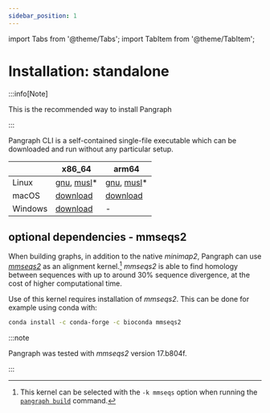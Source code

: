 ```yaml
---
sidebar_position: 1
---
```


import Tabs from '@theme/Tabs';
import TabItem from '@theme/TabItem';

# Installation: standalone

:::info[Note]

This is the recommended way to install Pangraph

:::

Pangraph CLI is a self-contained single-file executable which can be downloaded and run without any particular setup.



|         | x86_64                                                                                                                                                                                                            | arm64                                                                                                                                                                                                               |
| ------- | ----------------------------------------------------------------------------------------------------------------------------------------------------------------------------------------------------------------- | ------------------------------------------------------------------------------------------------------------------------------------------------------------------------------------------------------------------- |
| Linux   | [gnu](https://github.com/neherlab/pangraph/releases/latest/download/pangraph-x86_64-unknown-linux-gnu), [musl](https://github.com/neherlab/pangraph/releases/latest/download/pangraph-x86_64-unknown-linux-musl)* | [gnu](https://github.com/neherlab/pangraph/releases/latest/download/pangraph-aarch64-unknown-linux-gnu), [musl](https://github.com/neherlab/pangraph/releases/latest/download/pangraph-aarch64-unknown-linux-musl)* |
| macOS   | [download](https://github.com/neherlab/pangraph/releases/latest/download/pangraph-x86_64-apple-darwin)                                                                                                            | [download](https://github.com/neherlab/pangraph/releases/latest/download/pangraph-aarch64-apple-darwin)                                                                                                             |
| Windows | [download](https://github.com/neherlab/pangraph/releases/latest/download/pangraph-x86_64-pc-windows-gnu.exe)                                                                                                      | -                                                                                                                                                                                                                   |
## optional dependencies - mmseqs2

When building graphs, in addition to the native _minimap2_, Pangraph can use [_mmseqs2_](https://github.com/soedinglab/MMseqs2) as an alignment kernel.[^1] _mmseqs2_ is able to find homology between sequences with up to around 30% sequence divergence, at the cost of higher computational time.

[^1]: This kernel can be selected with the `-k mmseqs` option when running the [`pangraph build`](../reference.md#pangraph-build) command.

Use of this kernel requires installation of _mmseqs2_. This can be done for example using conda with:

```bash
conda install -c conda-forge -c bioconda mmseqs2
```

:::note

Pangraph was tested with _mmseqs2_ version 17.b804f.

:::